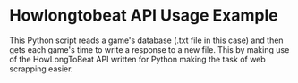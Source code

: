# Howlongtobeat API Usage Example

This Python script reads a game's database (.txt file in this case) and then gets each game's time to write a response to a new file. This by making use of the HowLongToBeat API written for Python making the task of web scrapping easier.
